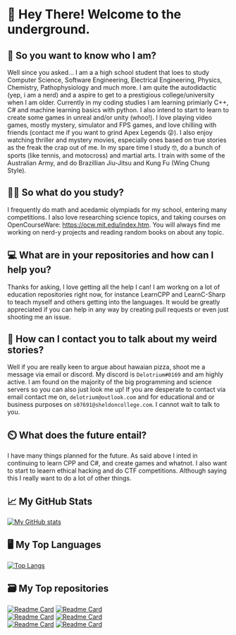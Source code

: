 # 👋 Hey There! Welcome to the underground.

## 🤔 So you want to know who I am?
Well since you asked...
I am a a high school student that loes to study Computer Science, Software Engineering, Electrical Engineering, Physics, Chemistry, Pathophysiology and much more. I am quite the autodidactic (yep, i am a nerd) and a aspire to get to a prestigious college/university when I am older. Currently in my coding studies I am learning primiarly C++, C# and machine learning basics with python. I also intend to start to learn to create some games in unreal and/or unity (whoo!). I love playing video games, mostly mystery, simulator and FPS games, and love chilling with friends (contact me if you want to grind Apex Legends 😜). I also enjoy watching thriller and mystery movies, especially ones based on true stories as the freak the crap out of me. In my spare time I study 🤓, do a bunch of sports (like tennis, and motocross) and martial arts. I train with some of the Australian Army, and do Brazillian Jiu-Jitsu and Kung Fu (Wing Chung Style).

## 👨‍🏭 So what do you study?

I frequently do math and acedamic olympiads for my school, entering many competitions. I also love researching science topics, and taking courses on  OpenCourseWare: https://ocw.mit.edu/index.htm. You will always find me working on nerd-y projects and reading random books on about any topic.

## 💻 What are in your repositories and how can I help you?

Thanks for asking, I love getting all the help I can! I am workng on a lot of education repositories right now, for instance LearnCPP and LearnC-Sharp to teach myself and others getting into the languages. It would be greatly appreciated if you can help in any way by creating pull requests or even just shooting me an issue. 

## 💬 How can I contact you to talk about my weird stories?

Well if you are really keen to argue about hawaian pizza, shoot me a message via email or discord. My discord is  ``Delotrium#0169`` and am highly active. I am found on the majority of the big programming and science servers so you can also just look me up! If you are desperate to contact via email contact me on, ``delotrium@outlook.com`` and for educational and or business purposes on ``s07691@sheldoncollege.com``. I cannot wait to talk to you.

## ⏲️ What does the future entail?

I have many things planned for the future. As said above I inted in continuing to learn CPP and C#, and create games and whatnot. I also want to start to leaern ethical hacking and do CTF competitions. Although saying this I really want to do a lot of other things.

## 📈 My GitHub Stats
[![My GitHub stats](https://github-readme-stats.vercel.app/api?username=delotrium&show_icons=true&theme=github_dark&include_all_commits=true&hide_title=true)](https://github.com/anuraghazra/github-readme-stats)

## 🖥️ My Top Languages
[![Top Langs](https://github-readme-stats.vercel.app/api/top-langs/?username=delotrium&show_icons=true&theme=github_dark&hide_title=true)](https://github.com/anuraghazra/github-readme-stats)

## 🗃️ My Top repositories
[![Readme Card](https://github-readme-stats.vercel.app/api/pin/?username=delotrium&repo=LearnCPP&show_icons=true&theme=github_dark)](https://github.com/anuraghazra/github-readme-stats) 
[![Readme Card](https://github-readme-stats.vercel.app/api/pin/?username=delotrium&repo=LearnC-Sharp&show_icons=true&theme=github_dark)](https://github.com/anuraghazra/github-readme-stats)
<br />
[![Readme Card](https://github-readme-stats.vercel.app/api/pin/?username=delotrium&repo=Ket&show_icons=true&theme=github_dark)](https://github.com/anuraghazra/github-readme-stats)
[![Readme Card](https://github-readme-stats.vercel.app/api/pin/?username=delotrium&repo=PythonPhysicsSimulator&show_icons=true&theme=github_dark)](https://github.com/anuraghazra/github-readme-stats)
<br />
[![Readme Card](https://github-readme-stats.vercel.app/api/pin/?username=delotrium&repo=Asrduino&show_icons=true&theme=github_dark)](https://github.com/anuraghazra/github-readme-stats)
[![Readme Card](https://github-readme-stats.vercel.app/api/pin/?username=delotrium&repo=Median-Housing-Prices-ML-Model&show_icons=true&theme=github_dark)](https://github.com/anuraghazra/github-readme-stats)
